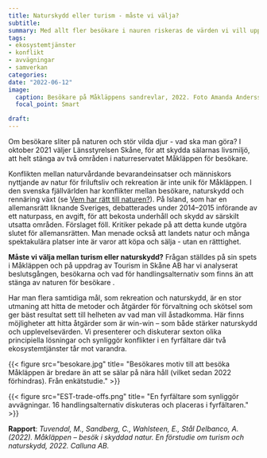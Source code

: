 ```yaml
---
title: Naturskydd eller turism - måste vi välja?
subtitle:
summary: Med allt fler besökare i nauren riskeras de värden vi vill uppleva att erodera. En förstudie om konfliken mellan naturskydd och turims i Måkläppen, Falsterbo.
tags:
- ekosystemtjänster
- konflikt
- avvägningar
- samverkan
categories:
date: "2022-06-12"
image: 
  caption: Besökare på Måkläppens sandrevlar, 2022. Foto Amanda Andersson, Calluna AB.
  focal_point: Smart

draft: 
---
```


Om besökare sliter på naturen och stör vilda djur - vad ska man göra? I oktober 2021 väljer Länsstyrelsen Skåne, för att skydda sälarnas livsmiljö, att helt stänga av två områden i naturreservatet Måkläppen för besökare. 

Konflikten mellan naturvårdande bevarandeinsatser och människors nyttjande av natur för friluftsliv och rekreation är inte unik för Måkläppen. I den svenska fjällvärlden har konflikter mellan besökare, naturskydd och rennäring växt (se [Vem har rätt till naturen?](https://tuvendal-magnus.netlify.app/sv/post/ratt-till-natur/)). På Island, som har en allemansrätt liknande Sveriges, debatterades under 2014–2015 införande av ett naturpass, en avgift, för att bekosta underhåll och skydd av särskilt utsatta områden. Förslaget föll. Kritiker pekade på att detta kunde utgöra slutet för allemansrätten. Man menade också att landets natur och många spektakulära platser inte är varor att köpa och sälja - utan en rätttighet.

**Måste vi välja mellan turism eller naturskydd?** Frågan ställdes på sin spets i Måkläppen och på uppdrag av Tourism in Skåne AB har vi analyserat beslutsgången, besökarna och vad för handlingsalternativ som finns än att stänga av naturen för besökare . 

Har man flera samtidiga mål, som rekreation och naturskydd, är en stor utmaning att hitta de metoder och åtgärder för förvaltning och skötsel som ger bäst resultat sett till helheten av vad man vill åstadkomma. Här finns möjligheter att hitta åtgärder som är win-win – som både stärker naturskydd och upplevelsevärden. Vi presenterer och diskuterar sexton olika principiella lösningar och synliggör konflikter i en fyrfältare där två ekosystemtjänster tår mot varandra. 

{{< figure src="besokare.jpg" title= "Besökares motiv till att besöka Måkläppen är bredare än att se sälar på nära håll (vilket sedan 2022 förhindras).  Från enkätstudie." >}}

{{< figure src="EST-trade-offs.png" title= "En fyrfältare som synliggör avvägningar. 16 handlingsalternativ diskuteras och placeras i fyrfältaren." >}}

**Rapport**: *Tuvendal, M., Sandberg, C., Wahlsteen, E., Stål Delbanco, A. (2022). Måkläppen – besök i skyddad natur. En förstudie om turism och naturskydd, 2022. Calluna AB.*
